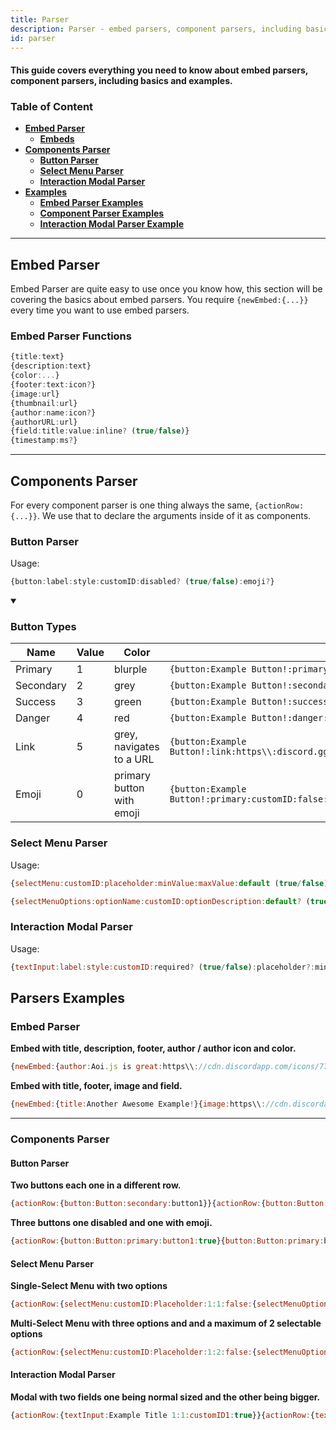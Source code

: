```yaml
---
title: Parser 
description: Parser - embed parsers, component parsers, including basics and examples.
id: parser
---
```


#### This guide covers everything you need to know about embed parsers, component parsers, including basics and examples.

### Table of Content
  - **[Embed Parser](#embed-parser)**
    - **[Embeds](#embed-parser-functions)**
  - **[Components Parser](#components-parser)**
    - **[Button Parser](#button-parser)**
    - **[Select Menu Parser](#select-menu-parser)**
    - **[Interaction Modal Parser](#interaction-modal-parser)**
  - **[Examples](#parsers-examples)**
    - **[Embed Parser Examples](#embed-parser-1)**
    - **[Component Parser Examples](#components-parser-1)**
    - **[Interaction Modal Parser Example](#interaction-modal-parser-1)**

---

## Embed Parser
Embed Parser are quite easy to use once you know how, this section will be covering the basics about embed parsers. You require `{newEmbed:{...}}` every time you want to use embed parsers.

### Embed Parser Functions

```ts
{title:text}
{description:text}
{color:...}
{footer:text:icon?}
{image:url}
{thumbnail:url}
{author:name:icon?}
{authorURL:url}
{field:title:value:inline? (true/false)}
{timestamp:ms?}
``` 

---

## Components Parser

For every component parser is one thing always the same, `{actionRow:{...}}`. We use that to declare the arguments inside of it as components.  

### Button Parser

Usage:
```ts
{button:label:style:customID:disabled? (true/false):emoji?}
```

<details open>
  <summary><h3> Button Types </h3></summary>

| Name      | Value | Color                     |                                                                     |
|-----------|-------|---------------------------|---------------------------------------------------------------------|
| Primary   | 1     | blurple                   | `{button:Example Button!:primary:customID:false}`                   |
| Secondary | 2     | grey                      | `{button:Example Button!:secondary:customID:false}`                 |
| Success   | 3     | green                     | `{button:Example Button!:success:customID:false}`                   |
| Danger    | 4     | red                       | `{button:Example Button!:danger:customID:false}`                    |
| Link      | 5     | grey, navigates to a URL  | `{button:Example Button!:link:https\\:discord.gg:false}`            |
| Emoji     | 0     | primary button with emoji | `{button:Example Button!:primary:customID:false:emojiName,emojiID}` |

</details>

### Select Menu Parser

Usage:
```js
{selectMenu:customID:placeholder:minValue:maxValue:default (true/false):...options}

{selectMenuOptions:optionName:customID:optionDescription:default? (true/false):emoji?}
```

### Interaction Modal Parser

Usage:
```js
{textInput:label:style:customID:required? (true/false):placeholder?:minLength?:maxLength?:defaultValue?}
```


## Parsers Examples

### Embed Parser

**Embed with title, description, footer, author / author icon  and color.**

```js
{newEmbed:{author:Aoi.js is great:https\\://cdn.discordapp.com/icons/773352845738115102/f6b0d1a62a83397976ea441c5377e6ad.png?size=128}{title:Awesome Example!}{description:I love embed parsers!}{footer:Example #1}{color:Blue}}
```

**Embed with title, footer, image and field.**

```js 
{newEmbed:{title:Another Awesome Example!}{image:https\\://cdn.discordapp.com/icons/773352845738115102/f6b0d1a62a83397976ea441c5377e6ad.png?size=128}{field:This is a field title!:And a field description which is not inline!:false}{footer:Example #2}}
```

---

### Components Parser

#### Button Parser

**Two buttons each one in a different row.**

```js
{actionRow:{button:Button:secondary:button1}}{actionRow:{button:Button:primary:button2}}
```

**Three buttons one disabled and one with emoji.**

```js
{actionRow:{button:Button:primary:button1:true}{button:Button:primary:button2}{button:Button:danger:button3:false:👋}}
```

#### Select Menu Parser

**Single-Select Menu with two options**

```js
{actionRow:{selectMenu:customID:Placeholder:1:1:false:{selectMenuOptions:Option 1:1:Option Description 1:false:👋}{selectMenuOptions:Option 2:2:Option Description 2:false}}}
```

**Multi-Select Menu with three options and and a maximum of 2 selectable options**

```js
{actionRow:{selectMenu:customID:Placeholder:1:2:false:{selectMenuOptions:Option 1:1:Option Description 1:false:👋}{selectMenuOptions:Option 2:2:Option Description 2:false}{selectMenuOptions:Option 3:3:Option Description 3:false}}}
```

#### Interaction Modal Parser

**Modal with two fields one being normal sized and the other being bigger.**

```js
{actionRow:{textInput:Example Title 1:1:customID1:true}}{actionRow:{textInput:Example Title 2:2:customID2:false}}
```


<!--- links -->
[1]: #embed-parsers
[embed-example]: https://cdn.discordapp.com/attachments/1061712111052521493/1061764337691279460/image_3.png
[aoi-github]: https://github.com/akaruidevelopment/aoi.js#v6
[ayaka-parser]: https://github.com/usersatoshi/parsers#main
